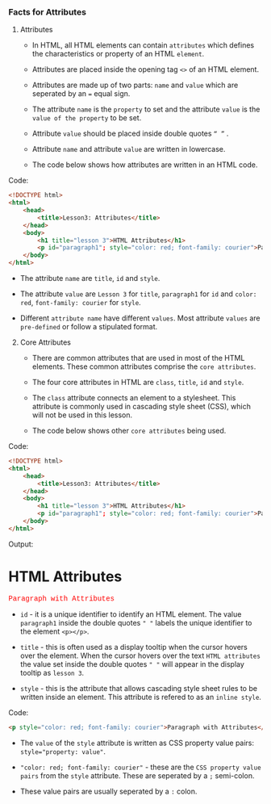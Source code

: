 ### Facts for Attributes

1. Attributes

    - In HTML, all HTML elements can contain `attributes` which defines the characteristics or property of an HTML `element`. 

    - Attributes are placed inside the opening tag `<>` of an HTML element. 

    - Attributes are made up of two parts: `name` and `value` which are seperated by an `=` equal sign.
 
    - The attribute `name` is the `property` to set and the attribute `value` is the `value of the property` to be set.

    - Attribute `value` should be placed inside double quotes `“ ”` . 

    - Attribute `name` and attribute `value` are written in lowercase. 

    - The code below shows how attributes are written in an HTML code.  

Code:

```html
<!DOCTYPE html>
<html>
    <head>
        <title>Lesson3: Attributes</title>
    </head>
    <body>
        <h1 title="lesson 3">HTML Attributes</h1>
        <p id="paragraph1"; style="color: red; font-family: courier">Paragraph with Attributes</p>
    </body>
</html> 

```

- The attribute `name` are `title`, `id` and `style`. 

- The attribute `value` are `Lesson 3` for `title`, `paragraph1` for `id` and `color: red`, `font-family: courier` for `style`.

- Different `attribute name` have different `values`. Most attribute `values` are `pre-defined` or follow a stipulated format.  

2. Core Attributes

    - There are common attributes that are used in most of the HTML elements. These common attributes comprise the `core attributes`.

    - The four core attributes in HTML are `class`, `title`, `id` and `style`. 

    - The `class` attribute connects an element to a stylesheet. This attribute is commonly used in cascading style sheet (CSS), which will not be used in this lesson.

    - The code below shows other `core attributes` being used.

Code: 

```html
<!DOCTYPE html>
<html>
    <head>
        <title>Lesson3: Attributes</title>
    </head>
    <body>
        <h1 title="lesson 3">HTML Attributes</h1>
        <p id="paragraph1"; style="color: red; font-family: courier">Paragraph with Attributes</p>
    </body>
</html> 

```

Output:
<!DOCTYPE html>
<html>
    <head>
        <title>Lesson3: Attributes</title>
    </head>
    <body>
        <h1 title="lesson 3">HTML Attributes</h1>
        <p id="paragraph1"; style="color: red; font-family: courier">Paragraph with Attributes</p>
    </body>
</html> 

 - `id` - it is a unique identifier to identify an HTML element. The value `paragraph1` inside the double quotes `" "` labels the unique identifier to the element `<p></p>`. 

- `title` - this is often used as a display tooltip when the cursor hovers over the element. When the cursor hovers over the text `HTML attributes` the value set inside the double quotes `" "` will appear in the display tooltip as `lesson 3`. 

- `style` - this is the attribute that allows cascading style sheet rules to be written inside an element. This attribute is refered to as an `inline style`.

Code:
```html
<p style="color: red; font-family: courier">Paragraph with Attributes</p>
```
- The `value` of the `style` attribute is written as CSS property value pairs: `style="property: value"`. 

- `"color: red; font-family: courier"` -  these are the `CSS property value pairs` from the `style` attribute. These are seperated by a `;` semi-colon. 

-  These value pairs are usually seperated by a `:` colon.









